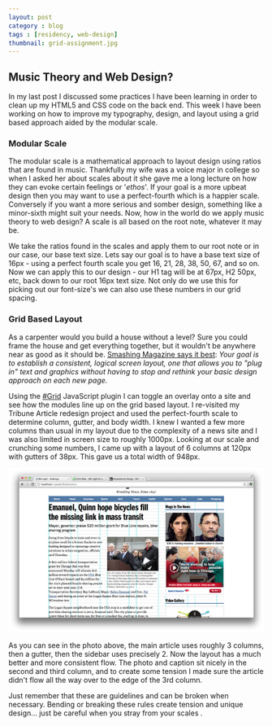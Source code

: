 ```yaml
---
layout: post
category : blog
tags : [residency, web-design]
thumbnail: grid-assignment.jpg
---
```

<article>
  <h2>Music Theory and Web Design?</h2>
  <p>In my last post I discussed some practices I have been learning in order to clean up my HTML5 and CSS code on the back end.  This week I have been working on how to improve my typography, design, and layout using a grid based approach aided by the modular scale.</p>
  <h3>Modular Scale</h3>
  <p>The modular scale is a mathematical approach to layout design using ratios that are found in music. Thankfully my wife was a voice major in college so when I asked her about scales about it she gave me a long lecture on how they can evoke certain feelings or '<em>ethos</em>'.  If your goal is a more upbeat design then you may want to use a perfect-fourth which is a happier scale.  Conversely if you want a more serious and somber design, something like a minor-sixth might suit your needs. Now, how in the world do we apply music theory to web design? A scale is all based on the root note, whatever it may be.</p>
  <p>We take the ratios found in the scales and apply them to our root note or in our case, our base text size. Lets say our goal is to have a base text size of 16px - using a perfect fourth scale you get 16, 21, 28, 38, 50, 67, and so on. Now we can apply this to our design - our H1 tag will be at 67px, H2 50px, etc, back down to our root 16px text size. Not only do we use this for picking out our font-size's we can also use these numbers in our grid spacing.</p>
  <h3>Grid Based Layout</h3>
  <p>As a carpenter would you build a house without a level?  Sure you could frame the house and get everything together, but it wouldn't be anywhere near as good as it should be.  <a href="http://www.smashingmagazine.com/2007/04/14/designing-with-grid-based-approach/">Smashing Magazine says it best</a>: <em>Your goal is to establish a consistent, logical screen layout, one that allows you to &quot;plug in&quot; text and graphics without having to stop and rethink your basic design approach on each new page.</em></p>
  <p>Using the <a href="http://www.hashgrid.com">#Grid</a> JavaScript plugin I can toggle an overlay onto a site and see how the modules line up on the grid based layout. I re-visited my Tribune Article redesign project and used the perfect-fourth scale to determine column, gutter, and body width.  I knew I wanted a few more columns than usual in my layout due to the complexity of a news site and I was also limited in screen size to roughly 1000px.  Looking at our scale and crunching some numbers, I came up with a layout of 6 columns at 120px with gutters of 38px.  This gave us a total width of 948px.</p>
  <img src="/images/grid_layout.png" alt="Grid Based Layout" />
  <p>As you can see in the photo above, the main article uses roughly 3 columns, then a gutter, then the sidebar uses precisely 2. Now the layout has a much better and more consistent flow. The photo and caption sit nicely in the second and third column, and to create some tension I made sure the article didn't flow all the way over to the edge of the 3rd column.</p>
  <p>Just remember that these are guidelines and can be broken when necessary. Bending or breaking these rules create tension and unique design... just be careful when you stray from your scales .</p>
</article>

